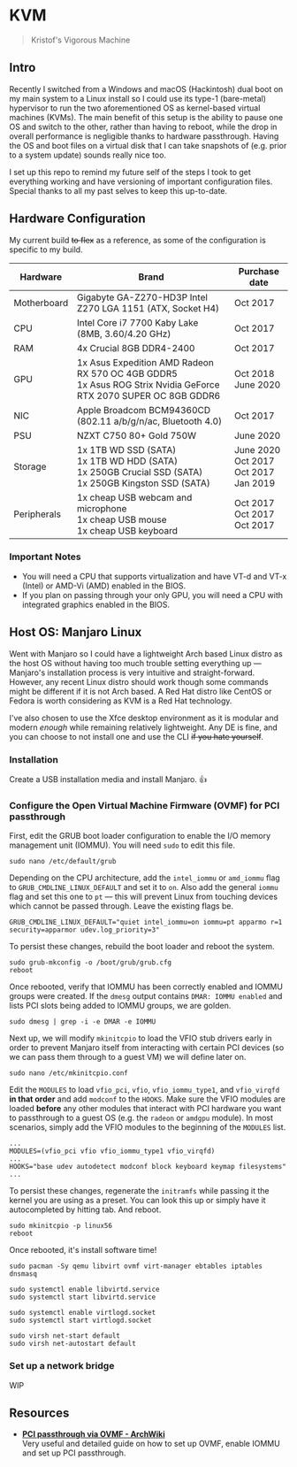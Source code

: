 # KVM

> Kristof's Vigorous Machine

## Intro

Recently I switched from a Windows and macOS (Hackintosh) dual boot on my main system to a Linux install so I could use its type-1 (bare-metal) hypervisor to run the two aforementioned OS as kernel-based virtual machines (KVMs). The main benefit of this setup is the ability to pause one OS and switch to the other, rather than having to reboot, while the drop in overall performance is negligible thanks to hardware passthrough. Having the OS and boot files on a virtual disk that I can take snapshots of (e.g. prior to a system update) sounds really nice too.

I set up this repo to remind my future self of the steps I took to get everything working and have versioning of important configuration files. Special thanks to all my past selves to keep this up-to-date.

## Hardware Configuration

My current build ~~to flex~~ as a reference, as some of the configuration is specific to my build.

| Hardware    | Brand                                                                                                             | Purchase date |
|-------------|-------------------------------------------------------------------------------------------------------------------|---------------|
| Motherboard | Gigabyte GA-Z270-HD3P Intel Z270 LGA 1151 (ATX, Socket H4)                                                        | Oct 2017      |
| CPU         | Intel Core i7 7700 Kaby Lake (8MB, 3.60/4.20 GHz)                                                                 | Oct 2017      |
| RAM         | 4x Crucial 8GB DDR4-2400                                                                                          | Oct 2017      |
| GPU         | 1x Asus Expedition AMD Radeon RX 570 OC 4GB GDDR5<br>1x Asus ROG Strix Nvidia GeForce RTX 2070 SUPER OC 8GB GDDR6 | Oct 2018<br>June 2020|
| NIC         | Apple Broadcom BCM94360CD (802.11 a/b/g/n/ac, Bluetooth 4.0)                                                      | Oct 2017      |
| PSU         | NZXT C750 80+ Gold 750W                                                                                           | June 2020     |
| Storage     | 1x 1TB WD SSD (SATA)<br>1x 1TB WD HDD (SATA)<br>1x 250GB Crucial SSD (SATA)<br>1x 250GB Kingston SSD (SATA)       | June 2020<br>Oct 2017<br>Oct 2017<br>Jan 2019 |
| Peripherals | 1x cheap USB webcam and microphone<br>1x cheap USB mouse<br>1x cheap USB keyboard                                 | Oct 2017<br>Oct 2017<br>Oct 2017 |

### Important Notes

- You will need a CPU that supports virtualization and have VT-d and VT-x (Intel) or AMD-Vi (AMD) enabled in the BIOS.
- If you plan on passing through your only GPU, you will need a CPU with integrated graphics enabled in the BIOS.

## Host OS: Manjaro Linux

Went with Manjaro so I could have a lightweight Arch based Linux distro as the host OS without having too much trouble setting everything up — Manjaro's installation process is very intuitive and straight-forward. However, any recent Linux distro should work though some commands might be different if it is not Arch based. A Red Hat distro like CentOS or Fedora is worth considering as KVM is a Red Hat technology.

I've also chosen to use the Xfce desktop environment as it is modular and modern _enough_ while remaining relatively lightweight. Any DE is fine, and you can choose to not install one and use the CLI ~~if you hate yourself~~.

### Installation

Create a USB installation media and install Manjaro. 👍

### Configure the Open Virtual Machine Firmware (OVMF) for PCI passthrough

First, edit the GRUB boot loader configuration to enable the I/O memory management unit (IOMMU). You will need `sudo` to edit this file.
```shell
sudo nano /etc/default/grub
```
Depending on the CPU architecture, add the `intel_iommu` or `amd_iommu` flag to `GRUB_CMDLINE_LINUX_DEFAULT` and set it to `on`. Also add the general `iommu` flag and set this one to `pt` — this will prevent Linux from touching devices which cannot be passed through. Leave the existing flags be.
```text
GRUB_CMDLINE_LINUX_DEFAULT="quiet intel_iommu=on iommu=pt apparmo r=1 security=apparmor udev.log_priority=3"
```
To persist these changes, rebuild the boot loader and reboot the system.
```shell
sudo grub-mkconfig -o /boot/grub/grub.cfg
reboot
```
Once rebooted, verify that IOMMU has been correctly enabled and IOMMU groups were created. If the `dmesg` output contains `DMAR: IOMMU enabled` and lists PCI slots being added to IOMMU groups, we are golden.
```shell
sudo dmesg | grep -i -e DMAR -e IOMMU
```
Next up, we will modify `mkinitcpio` to load the VFIO stub drivers early in order to prevent Manjaro itself from interacting with certain PCI devices (so we can pass them through to a guest VM) we will define later on.
```shell
sudo nano /etc/mkinitcpio.conf
```
Edit the `MODULES` to load `vfio_pci`, `vfio`, `vfio_iommu_type1`, and `vfio_virqfd` **in that order** and add `modconf` to the `HOOKS`. Make sure the VFIO modules are loaded **before** any other modules that interact with PCI hardware you want to passthrough to a guest OS (e.g. the `radeon` or `amdgpu` module). In most scenarios, simply add the VFIO modules to the beginning of the `MODULES` list.
```text
...
MODULES=(vfio_pci vfio vfio_iommu_type1 vfio_virqfd)
...
HOOKS="base udev autodetect modconf block keyboard keymap filesystems"
...
```
To persist these changes, regenerate the `initramfs` while passing it the kernel you are using as a preset. You can look this up or simply have it autocompleted by hitting tab. And reboot.
```shell
sudo mkinitcpio -p linux56
reboot
```
Once rebooted, it's install software time!
```shell
sudo pacman -Sy qemu libvirt ovmf virt-manager ebtables iptables dnsmasq

sudo systemctl enable libvirtd.service
sudo systemctl start libvirtd.service

sudo systemctl enable virtlogd.socket
sudo systemctl start virtlogd.socket

sudo virsh net-start default
sudo virsh net-autostart default
```

### Set up a network bridge

WIP




## Resources

- **[PCI passthrough via OVMF - ArchWiki](https://wiki.archlinux.org/index.php/PCI_passthrough_via_OVMF)**
<br>Very useful and detailed guide on how to set up OVMF, enable IOMMU and set up PCI passthrough.
